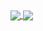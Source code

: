 <a href="https://github.com/MetinKONUK/github-readme-stats">
  <img align="center" src="https://github-readme-stats.vercel.app/api?username=MetinKONUK&show_icons=true&theme=tokyonight&border_radius=0&count_private=true" />
</a>
<a href="https://github-readme-stats.vercel.app/api/top-langs/?username=MetinKONUK">
  <img align="center" src="https://github-readme-stats.vercel.app/api/top-langs/?username=MetinKONUK&langs_count=10&card_width=447.5&border_radius=0&layout=compact&theme=tokyonight" />
</a>
